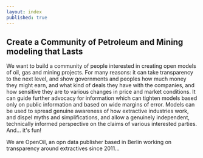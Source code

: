 ```yaml
---
layout: index
published: true
---
```


## Create a Community of Petroleum and Mining modeling that Lasts

We want to build a community of people interested in creating open models of oil, gas and mining projects. For many reasons: it can take transparency to the next level, and show governments and peoples how much money they might earn, and what kind of deals they have with the companies, and how sensitive they are to various changes in price and market conditions. It can guide further advocacy for information which can tighten models based only on public information and based on wide margins of error. Models can be used to spread genuine awareness of how extractive industries work, and dispel myths and simplifications, and allow a genuinely independent, technically informed perspective on the claims of various interested parties. And... it's fun!


We are OpenOil, an opn data publisher based in Berlin working on transparency around extractives since 2011...
			
